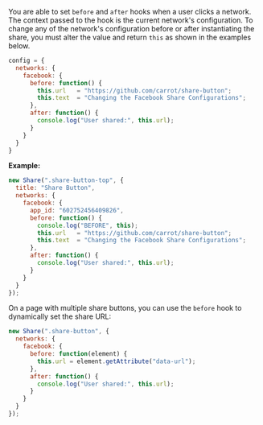 You are able to set `before` and `after` hooks when a user clicks a network. The context passed to the hook is the current network's configuration. To change any of the network's configuration before or after instantiating the share, you must alter the value and return `this` as shown in the examples below.

```js
config = {
  networks: {
    facebook: {
      before: function() {
        this.url   = "https://github.com/carrot/share-button";
        this.text  = "Changing the Facebook Share Configurations";
      },
      after: function() {
        console.log("User shared:", this.url);
      }
    }
  }
}
```



**Example:**

```js
new Share(".share-button-top", {
  title: "Share Button",
  networks: {
    facebook: {
      app_id: "602752456409826",
      before: function() {
        console.log("BEFORE", this);
        this.url   = "https://github.com/carrot/share-button";
        this.text  = "Changing the Facebook Share Configurations";
      },
      after: function() {
        console.log("User shared:", this.url);
      }
    }
  }
});
```

On a page with multiple share buttons, you can use the `before` hook to dynamically set the share URL:

```js
new Share(".share-button", {
  networks: {
    facebook: {
      before: function(element) {
        this.url = element.getAttribute("data-url");
      },
      after: function() {
        console.log("User shared:", this.url);
      }
    }
  }
});
```
